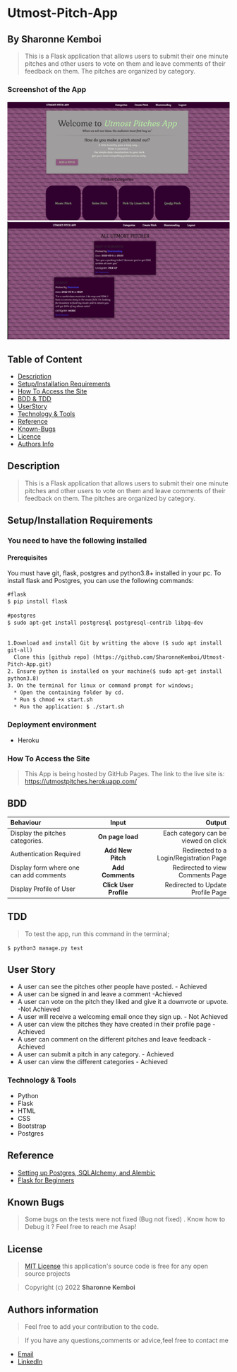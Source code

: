 # Utmost-Pitch-App



## By Sharonne Kemboi

> This is a Flask application that allows users to submit their one minute pitches and other users to vote on them and leave comments of their feedback on them. The pitches are organized by category. 

### Screenshot of the App
<img src="https://github.com/SharonneKemboi/Utmost-Pitch-App/blob/master/app/static/photos/Screenshot%20from%202022-05-11%2020-53-17.png">
<img src="https://github.com/SharonneKemboi/Utmost-Pitch-App/blob/master/app/static/photos/Screenshot%20from%202022-05-11%2020-54-52.png">


## Table of Content

+ [Description](#description)
+ [Setup/Installation Requirements](setup&installationrequirements)
+ [How To Access the Site](#howtoaccessthesite)
+ [BDD & TDD](#bdd&tdd)
+ [UserStory](#userstory)
+ [Technology & Tools](#technology&tools)
+ [Reference](#reference)
+ [Known-Bugs](#knownbugs)
+ [Licence](#licence)
+ [Authors Info](#authors-info)

## Description

> This is a Flask application that allows users to submit their one minute pitches and other users to vote on them and leave comments of their feedback on them. The pitches are organized by category. 



## Setup/Installation Requirements

### You need to have the following installed

#### Prerequisites

You must have git, flask, postgres and python3.8+ installed in your pc.
To install flask and Postgres, you can use the following commands:

```
#flask
$ pip install flask

#postgres
$ sudo apt-get install postgresql postgresql-contrib libpq-dev
```

```
 
1.Download and install Git by writting the above ($ sudo apt install git-all)
  Clone this [github repo] (https://github.com/SharonneKemboi/Utmost-Pitch-App.git)
2. Ensure python is installed on your machine($ sudo apt-get install python3.8)
3. On the terminal for linux or command prompt for windows;
  * Open the containing folder by cd.
  * Run $ chmod +x start.sh
  * Run the application: $ ./start.sh

```

### Deployment environment
* Heroku

### How To Access the Site
> This App is being hosted by GitHub Pages. The link to the live site is: https://utmostpitches.herokuapp.com/


## BDD
| Behaviour | Input | Output |
| :---------------- | :---------------: | ------------------: |
| Display the pitches categories. | **On page load** | Each category can be viewed on click |
| Authentication Required | **Add New Pitch** | Redirected to a Login/Registration Page |
| Display form where one can add comments  | **Add Comments** | Redirected to view Comments Page |
| Display Profile of User | **Click User Profile** | Redirected to Update Profile Page



## TDD

> To test the app, run this command in the terminal;

`$ python3 manage.py test`


## User Story
* A user can see the pitches other people have posted. - Achieved
* A user can be signed in and leave a comment -Achieved
* A user can vote on the pitch they liked and give it a downvote or upvote. -Not Achieved
* A user will receive a welcoming email once they sign up. - Not Achieved
* A user can view the pitches they have created in their profile page - Achieved
* A user can comment on the different pitches and leave feedback - Achieved
* A user can submit a pitch in any category. - Achieved
* A user can view the different categories - Achieved

### Technology & Tools
* Python
* Flask
* HTML
* CSS
* Bootstrap
* Postgres

## Reference

* [Setting up Postgres, SQLAlchemy, and Alembic](https://realpython.com/flask-by-example-part-2-postgres-sqlalchemy-and-alembic/)
* [Flask for Beginners](https://www.fullstackpython.com/flask.html)



## Known Bugs
> Some bugs on the tests were not fixed (Bug not fixed) . Know how to Debug it ? Feel free to reach me Asap!

## License

> [MIT License](license) this application's source code is free for any open source projects

> Copyright (c) 2022 **Sharonne Kemboi**



## Authors information
> Feel free to add your contribution to the code.

> If you have any questions,comments or advice,feel free to contact me

* [Email](sharonnekay23@gmail.com)
* [LinkedIn](https://www.linkedin.com/in/sharonne-vanessa-kemboi-a118bb135)

